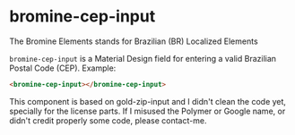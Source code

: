 # bromine-cep-input

The Bromine Elements stands for Brazilian (BR) Localized Elements

`bromine-cep-input` is a Material Design field for entering a valid Brazilian Postal Code (CEP).
Example:

```html
<bromine-cep-input></bromine-cep-input>
```

This component is based on gold-zip-input and I didn't clean the code yet, specially for the license parts.
If I misused the Polymer or Google name, or didn't credit properly some code, please contact-me.